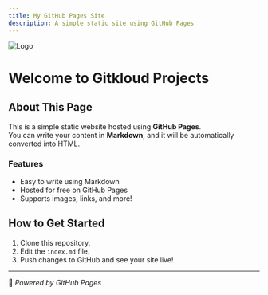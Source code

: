 ```yaml
---
title: My GitHub Pages Site
description: A simple static site using GitHub Pages
---
```


![Logo](logo.png)

# Welcome to Gitkloud Projects

## About This Page
This is a simple static website hosted using **GitHub Pages**.  
You can write your content in **Markdown**, and it will be automatically converted into HTML.

### Features
- Easy to write using Markdown
- Hosted for free on GitHub Pages
- Supports images, links, and more!

## How to Get Started
1. Clone this repository.
2. Edit the `index.md` file.
3. Push changes to GitHub and see your site live!

---

📌 _Powered by GitHub Pages_